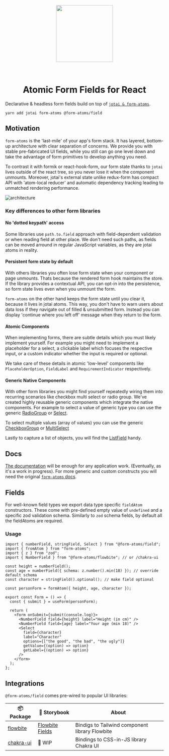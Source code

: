 <div align="center">
  <img width="180" style="margin: 32px" src="./form-atoms-field.svg">
  <h1>Atomic Form Fields for React</h1>
</div>

Declarative & headless form fields build on top of [`jotai & form-atoms`](https://github.com/jaredLunde/form-atoms).

```
yarn add jotai form-atoms @form-atoms/field
```

## Motivation

`form-atoms` is the 'last-mile' of your app's form stack. It has layered, bottom-up architecture with clear separation of concerns.
We provide you with stable pre-fabricated UI fields, while you still can go one level down and take the advantage of form primitives to develop anything you need.

To contrast it with formik or react-hook-form, our form state thanks to `jotai` lives outside of the react tree, so you never lose it when the component unmounts.
Moreover, jotai's external state unlike redux-form has compact API with 'atom-local reducer' and automatic dependency tracking leading to unmatched rendering performance.

![architecture](./architecture.png)

### Key differences to other form libraries

#### No 'dotted keypath' access

Some libraries use `path.to.field` approach with field-dependent validation or when reading field at other place. We don't need such paths, as fields can be moved arround in regular JavaScript variables, as they are jotai atoms in reality.

#### Persistent form state by default

With others libraries you often lose form state when your component or page unmounts. Thats because the rendered form hook maintains the store. If the library provides a contextual API, you can opt-in into the persistence, so form state lives even when you unmount the form.

`form-atoms` on the other hand keeps the form state until you clear it, because it lives in jotai atoms. This way, you don't have to warn users about data loss if they navigate out of filled & unsubmitted form. Instead you can display 'continue where you left off' message when they return to the form.

#### Atomic Components

When implementing forms, there are subtle details which you must likely implement yourself. For example you might need to implement a placeholder for a select,
a clickable label which focuses the respective input, or a custom indicator whether the input is required or optional.

We take care of these details in atomic 'low-level' components like `PlaceholderOption`, `FieldLabel` and `RequirementIndicator` respectively.

#### Generic Native Components

With other form libraries you might find yourself repeatedly wiring them into recurring scenarios like checkbox multi select or radio group.
We've created highly reusable generic components which integrate the native components.
For example to select a value of generic type you can use the generic [RadioGroup](https://miroslavpetrik.github.io/form-atoms-field/?path=/docs/components-radiogroup--docs) or [Select](https://miroslavpetrik.github.io/form-atoms-field/?path=/docs/components-select--docs).

To select multiple values (array of values) you can use the generic [CheckboxGroup](https://miroslavpetrik.github.io/form-atoms-field/?path=/docs/components-checkboxgroup--docs) or [MultiSelect](https://miroslavpetrik.github.io/form-atoms-field/?path=/docs/components-multiselect--docs)

Lastly to capture a list of objects, you will find the [ListField](https://miroslavpetrik.github.io/form-atoms-field/?path=/docs/components-listfield--docs) handy.

## Docs

[The documentation](https://miroslavpetrik.github.io/form-atoms-field/) will be enough for any application work. (Eventually, as it's a work in progress).
For more generic and custom constructs you will need the original [`form-atoms` docs](https://github.com/jaredLunde/form-atoms).

## Fields

For well-known field types we export data type specific `fieldAtom` constructors. These come with
pre-defined empty value of `undefined` and a specific zod validation schema.
Similarly to `zod` schema fields, by default all the fieldAtoms are required.

### Usage

```tsx
import { numberField, stringField, Select } from "@form-atoms/field";
import { fromAtom } from "form-atoms";
import { z } from "zod";
import { NumberField } from "@form-atoms/flowbite"; // or /chakra-ui

const height = numberField();
const age = numberField({ schema: z.number().min(18) }); // override default schema
const character = stringField().optional(); // make field optional

const personForm = formAtom({ height, age, character });

export const Form = () => {
  const { submit } = useForm(personForm);

  return (
    <form onSubmit={submit(console.log)}>
      <NumberField field={height} label="Height (in cm)" />
      <NumberField field={age} label="Your age (min 18)" />
      <Select
        field={character}
        label="Character"
        options={["the good", "the bad", "the ugly"]}
        getValue={(option) => option}
        getLabel={(option) => option}
      />
    </form>
  );
};
```

## Integrations

`@form-atoms/field` comes pre-wired to popular UI libraries:

| 📦Package                                                           | 🎨 Storybook                                                             | About                                          |
| ------------------------------------------------------------------- | ------------------------------------------------------------------------ | ---------------------------------------------- |
| [flowbite](https://github.com/MiroslavPetrik/form-atoms-flowbite)   | [Flowbite Fields](https://miroslavpetrik.github.io/form-atoms-flowbite/) | Bindigs to Tailwind component library Flowbite |
| [chakra-ui](https://github.com/MiroslavPetrik/form-atoms-chakra-ui) | 🚧 WIP                                                                   | Bindings to CSS-in-JS library Chakra UI        |
